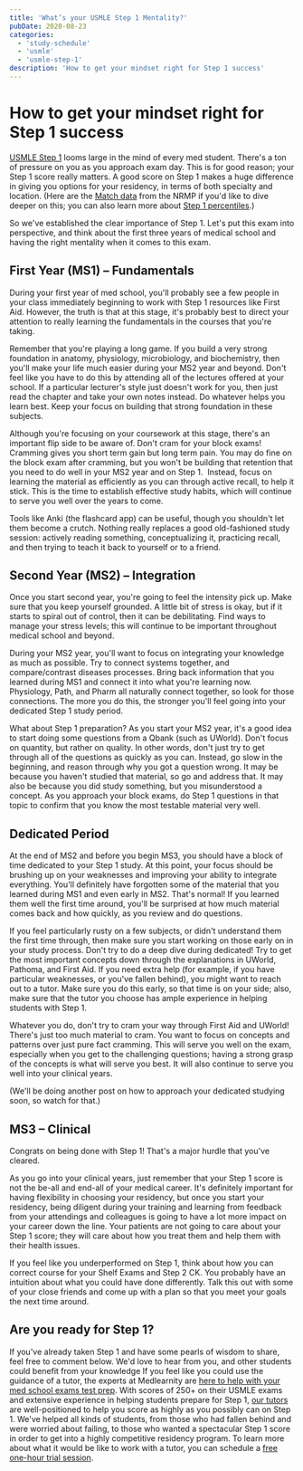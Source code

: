 ```yaml
---
title: 'What’s your USMLE Step 1 Mentality?'
pubDate: 2020-08-23
categories:
  - 'study-schedule'
  - 'usmle'
  - 'usmle-step-1'
description: 'How to get your mindset right for Step 1 success'
---
```


# How to get your mindset right for Step 1 success

[USMLE Step 1](https://www.medlearnity.com/usmle-tutoring-step-1/) looms large in the mind of every med student. There's a ton of pressure on you as you approach exam day. This is for good reason; your Step 1 score really matters. A good score on Step 1 makes a huge difference in giving you options for your residency, in terms of both specialty and location. (Here are the [Match data](https://www.nrmp.org//images/wp/2021/08/Charting-Outcomes-in-the-Match-2020_MD-Senior_final.pdf) from the NRMP if you'd like to dive deeper on this; you can also learn more about [Step 1 percentiles](https://www.medlearnity.com/usmle-step-1-percentiles/).)

So we've established the clear importance of Step 1. Let's put this exam into perspective, and think about the first three years of medical school and having the right mentality when it comes to this exam.

## First Year (MS1) – Fundamentals

During your first year of med school, you'll probably see a few people in your class immediately beginning to work with Step 1 resources like First Aid. However, the truth is that at this stage, it's probably best to direct your attention to really learning the fundamentals in the courses that you're taking.

Remember that you're playing a long game. If you build a very strong foundation in anatomy, physiology, microbiology, and biochemistry, then you'll make your life much easier during your MS2 year and beyond. Don't feel like you have to do this by attending all of the lectures offered at your school. If a particular lecturer's style just doesn't work for you, then just read the chapter and take your own notes instead. Do whatever helps you learn best. Keep your focus on building that strong foundation in these subjects.

Although you're focusing on your coursework at this stage, there's an important flip side to be aware of. Don't cram for your block exams! Cramming gives you short term gain but long term pain. You may do fine on the block exam after cramming, but you won't be building that retention that you need to do well in your MS2 year and on Step 1.  Instead, focus on learning the material as efficiently as you can through active recall, to help it stick. This is the time to establish effective study habits, which will continue to serve you well over the years to come.

Tools like Anki (the flashcard app) can be useful, though you shouldn't let them become a crutch. Nothing really replaces a good old-fashioned study session: actively reading something, conceptualizing it, practicing recall, and then trying to teach it back to yourself or to a friend.

## Second Year (MS2) – Integration

Once you start second year, you're going to feel the intensity pick up. Make sure that you keep yourself grounded. A little bit of stress is okay, but if it starts to spiral out of control, then it can be debilitating. Find ways to manage your stress levels; this will continue to be important throughout medical school and beyond.

During your MS2 year, you'll want to focus on integrating your knowledge as much as possible. Try to connect systems together, and compare/contrast diseases processes. Bring back information that you learned during MS1 and connect it into what you're learning now. Physiology, Path, and Pharm all naturally connect together, so look for those connections. The more you do this, the stronger you'll feel going into your dedicated Step 1 study period.

What about Step 1 preparation? As you start your MS2 year, it's a good idea to start doing some questions from a Qbank (such as UWorld). Don't focus on quantity, but rather on quality. In other words, don't just try to get through all of the questions as quickly as you can. Instead, go slow in the beginning, and reason through why you got a question wrong. It may be because you haven't studied that material, so go and address that. It may also be because you did study something, but you misunderstood a concept. As you approach your block exams, do Step 1 questions in that topic to confirm that you know the most testable material very well.

## Dedicated Period

At the end of MS2 and before you begin MS3, you should have a block of time dedicated to your Step 1 study. At this point, your focus should be brushing up on your weaknesses and improving your ability to integrate everything. You'll definitely have forgotten some of the material that you learned during MS1 and even early in MS2. That's normal! If you learned them well the first time around, you'll be surprised at how much material comes back and how quickly, as you review and do questions.

If you feel particularly rusty on a few subjects, or didn't understand them the first time through, then make sure you start working on those early on in your study process. Don't try to do a deep dive during dedicated! Try to get the most important concepts down through the explanations in UWorld, Pathoma, and First Aid. If you need extra help (for example, if you have particular weaknesses, or you've fallen behind), you might want to reach out to a tutor. Make sure you do this early, so that time is on your side; also, make sure that the tutor you choose has ample experience in helping students with Step 1.

Whatever you do, don't try to cram your way through First Aid and UWorld! There's just too much material to cram. You want to focus on concepts and patterns over just pure fact cramming. This will serve you well on the exam, especially when you get to the challenging questions; having a strong grasp of the concepts is what will serve you best. It will also continue to serve you well into your clinical years.

(We'll be doing another post on how to approach your dedicated studying soon, so watch for that.)

## MS3 – Clinical

Congrats on being done with Step 1! That's a major hurdle that you've cleared.

As you go into your clinical years, just remember that your Step 1 score is not the be-all and end-all of your medical career. It's definitely important for having flexibility in choosing your residency, but once you start your residency, being diligent during your training and learning from feedback from your attendings and colleagues is going to have a lot more impact on your career down the line. Your patients are not going to care about your Step 1 score; they will care about how you treat them and help them with their health issues.

If you feel like you underperformed on Step 1, think about how you can correct course for your Shelf Exams and Step 2 CK. You probably have an intuition about what you could have done differently. Talk this out with some of your close friends and come up with a plan so that you meet your goals the next time around.

## Are you ready for Step 1?

If you've already taken Step 1 and have some pearls of wisdom to share, feel free to comment below. We'd love to hear from you, and other students could benefit from your knowledge
If you feel like you could use the guidance of a tutor, the experts at Medlearnity are [here to help with your med school exams test prep](https://www.medlearnity.com/our-services/). With scores of 250+ on their USMLE exams and extensive experience in helping students prepare for Step 1, [our tutors](https://www.medlearnity.com/our-tutors/) are well-positioned to help you score as highly as you possibly can on Step 1. We've helped all kinds of students, from those who had fallen behind and were worried about failing, to those who wanted a spectacular Step 1 score in order to get into a highly competitive residency program. To learn more about what it would be like to work with a tutor, you can schedule a [free one-hour trial session](https://www.medlearnity.com/start-here/).
